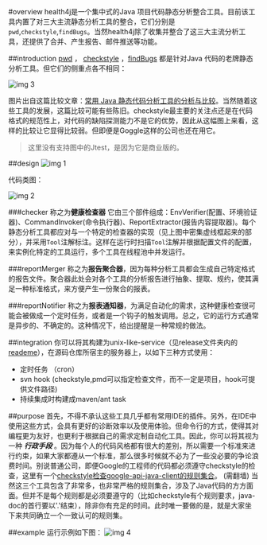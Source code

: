 #overview
health4j是一个集中式的Java 项目代码静态分析整合工具。目前该工具内置了对三大主流静态分析工具的整合，它们分别是 `pwd`,`checkstyle`,`findBugs`。当然health4j除了收集并整合了这三大主流分析工具，还提供了合并、产生报告、邮件推送等功能。

##introduction
[pwd](http://pmd.sourceforge.net/) ， [checkstyle](http://checkstyle.sourceforge.net/) ，[findBugs](http://findbugs.sourceforge.net/) 都是针对Java 代码的老牌静态分析工具。但它们的侧重点各不相同：

![img 3][3]

图片出自这篇比较文章：[常用 Java 静态代码分析工具的分析与比较](http://www.ibm.com/developerworks/cn/java/j-lo-statictest-tools/)。当然随着这些工具的发展，这篇比较可能有些陈旧。checkstyle最主要的关注点还是在代码格式的规范性上，对代码的缺陷探测能力不是它的优势，因此从这幅图上来看，这样的比较让它显得比较弱。但即便是Goggle这样的公司也还在用它。

>这里没有支持图中的Jtest，是因为它是商业版的。

##design
![img 1][1]

代码类图：

![img 2][2]



###checker
称之为**健康检查器** 它由三个部件组成：EnvVerifier(配置、环境验证器)、CommandInvoker(命令执行器)、ReportExtractor(报告内容提取器)。每个静态分析工具都应对与一个特定的检查器的实现（见上图中密集虚线框起来的部分），并采用`Tool`注解标注。这样在运行时扫描`Tool`注解并根据配置文件的配置，来实例化特定的工具运行，多个工具在线程池中并发运行。

###reportMerger
称之为**报告聚合器**，因为每种分析工具都会生成自己特定格式的报告文件。聚合器此处会对各个工具的分析报告进行抽象、提取、规约，使其满足一种标准格式，来方便产生一份聚合的报表。

###reportNotifier
称之为**报表通知器**，为满足自动化的需求，这种健康检查很可能会被做成一个定时任务，或者是一个钩子的触发调用。总之，它的运行方式通常是异步的、不确定的。这种情况下，给出提醒是一种常规的做法。

##integration
你可以将其构建为unix-like-service（见release文件夹内的[reademe](https://github.com/yanghua/health4j/blob/master/release/README.md)），在源码仓库所宿主的服务器上，以如下三种方式使用：

* 定时任务 （cron）
* svn hook (checkstyle,pmd可以指定检查文件，而不一定是项目，hook可提供文件路径)
* 持续集成时构建成maven/ant task

##purpose
首先，不得不承认这些工具几乎都有常用IDE的插件。另外，在IDE中使用这些方式，会具有更好的诊断效率以及使用体验。但命令行的方式，使得其对编程更为友好，也更利于根据自己的需求定制自动化工具。因此，你可以将其视为一种 ***行政手段***
。因为每个人的代码风格都有很大的差别，所以需要一个标准来进行约束，如果大家都遵从一个标准，那么很多时候就不必为了一些没必要的争论浪费时间。别说普通公司，即便Google的工程师的代码都必须遵守checkstyle的检查，这里有一个[checkstyle检查google-api-java-client的规则集合](https://code.google.com/p/google-api-java-client/source/browse/checkstyle.xml?repo=samples)。 (需翻墙)
当然这三个工具包含了非常多，也非常严格的规则集合，涉及了Java代码的方方面面。但并不是每个规则都是必须要遵守的（比如checkstyle有个规则要求，java-doc的首行要以'.'结束），除非你有充足的时间。此时唯一要做的是，就是大家坐下来共同确立一个一致认可的规则集。

##example
运行示例如下图：
![img 4][4]

[1]:https://raw.githubusercontent.com/yanghua/health4j/master/screenshots/architecture.png
[2]:https://raw.githubusercontent.com/yanghua/health4j/master/screenshots/design-diagram.png
[3]:https://raw.githubusercontent.com/yanghua/health4j/master/screenshots/analysis-tools-compare.png
[4]:https://raw.githubusercontent.com/yanghua/health4j/master/screenshots/report-demo.png


